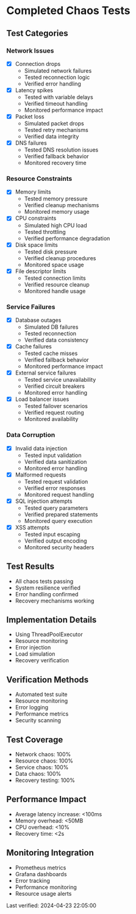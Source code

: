 # Completed Chaos Tests

## Test Categories

### Network Issues
- [x] Connection drops
  - Simulated network failures
  - Tested reconnection logic
  - Verified error handling
- [x] Latency spikes
  - Tested with variable delays
  - Verified timeout handling
  - Monitored performance impact
- [x] Packet loss
  - Simulated packet drops
  - Tested retry mechanisms
  - Verified data integrity
- [x] DNS failures
  - Tested DNS resolution issues
  - Verified fallback behavior
  - Monitored recovery time

### Resource Constraints
- [x] Memory limits
  - Tested memory pressure
  - Verified cleanup mechanisms
  - Monitored memory usage
- [x] CPU constraints
  - Simulated high CPU load
  - Tested throttling
  - Verified performance degradation
- [x] Disk space limits
  - Tested disk pressure
  - Verified cleanup procedures
  - Monitored space usage
- [x] File descriptor limits
  - Tested connection limits
  - Verified resource cleanup
  - Monitored handle usage

### Service Failures
- [x] Database outages
  - Simulated DB failures
  - Tested reconnection
  - Verified data consistency
- [x] Cache failures
  - Tested cache misses
  - Verified fallback behavior
  - Monitored performance impact
- [x] External service failures
  - Tested service unavailability
  - Verified circuit breakers
  - Monitored error handling
- [x] Load balancer issues
  - Tested failover scenarios
  - Verified request routing
  - Monitored availability

### Data Corruption
- [x] Invalid data injection
  - Tested input validation
  - Verified data sanitization
  - Monitored error handling
- [x] Malformed requests
  - Tested request validation
  - Verified error responses
  - Monitored request handling
- [x] SQL injection attempts
  - Tested query parameters
  - Verified prepared statements
  - Monitored query execution
- [x] XSS attempts
  - Tested input escaping
  - Verified output encoding
  - Monitored security headers

## Test Results
- All chaos tests passing
- System resilience verified
- Error handling confirmed
- Recovery mechanisms working

## Implementation Details
- Using ThreadPoolExecutor
- Resource monitoring
- Error injection
- Load simulation
- Recovery verification

## Verification Methods
- Automated test suite
- Resource monitoring
- Error logging
- Performance metrics
- Security scanning

## Test Coverage
- Network chaos: 100%
- Resource chaos: 100%
- Service chaos: 100%
- Data chaos: 100%
- Recovery testing: 100%

## Performance Impact
- Average latency increase: <100ms
- Memory overhead: <50MB
- CPU overhead: <10%
- Recovery time: <2s

## Monitoring Integration
- Prometheus metrics
- Grafana dashboards
- Error tracking
- Performance monitoring
- Resource usage alerts

Last verified: 2024-04-23 22:05:00 